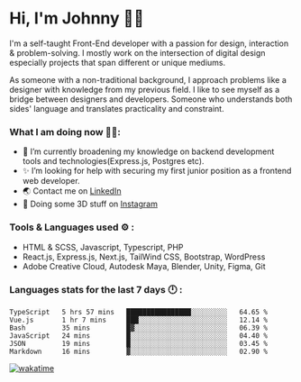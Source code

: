 # Hi, I'm Johnny 👋🧑‍

I'm a self-taught Front-End developer with a passion for design, interaction & problem-solving. I mostly work on the intersection of digital design especially projects that span different or unique mediums.

As someone with a non-traditional background, I approach problems like a designer with knowledge from my previous field. I like to see myself as a bridge between designers and developers. Someone who understands both sides' language and translates practicality and constraint.

### What I am doing now 🧑‍💻:

- 🔭 I’m currently broadening my knowledge on backend development tools and technologies(Express.js, Postgres etc).
- ✨ I’m looking for help with securing my first junior position as a frontend web developer.
- 🌏 Contact me on [LinkedIn](https://www.linkedin.com/in/johchai/)
- 🎨 Doing some 3D stuff on [Instagram](https://www.instagram.com/johnsaaz)

### Tools & Languages used ⚙️ :

- HTML & SCSS, Javascript, Typescript, PHP
- React.js, Express.js, Next.js, TailWind CSS, Bootstrap, WordPress
- Adobe Creative Cloud, Autodesk Maya, Blender, Unity, Figma, Git

### Languages stats for the last 7 days 🕛 :

<!--START_SECTION:waka-->

```text
TypeScript   5 hrs 57 mins   ████████████████░░░░░░░░░   64.65 %
Vue.js       1 hr 7 mins     ███░░░░░░░░░░░░░░░░░░░░░░   12.14 %
Bash         35 mins         █▓░░░░░░░░░░░░░░░░░░░░░░░   06.39 %
JavaScript   24 mins         █░░░░░░░░░░░░░░░░░░░░░░░░   04.40 %
JSON         19 mins         █░░░░░░░░░░░░░░░░░░░░░░░░   03.45 %
Markdown     16 mins         ▓░░░░░░░░░░░░░░░░░░░░░░░░   02.90 %
```

<!--END_SECTION:waka-->

[![wakatime](https://wakatime.com/badge/user/0cd14e89-b357-451d-b5c1-4a79286fb5a6.svg)](https://wakatime.com/@0cd14e89-b357-451d-b5c1-4a79286fb5a6)
